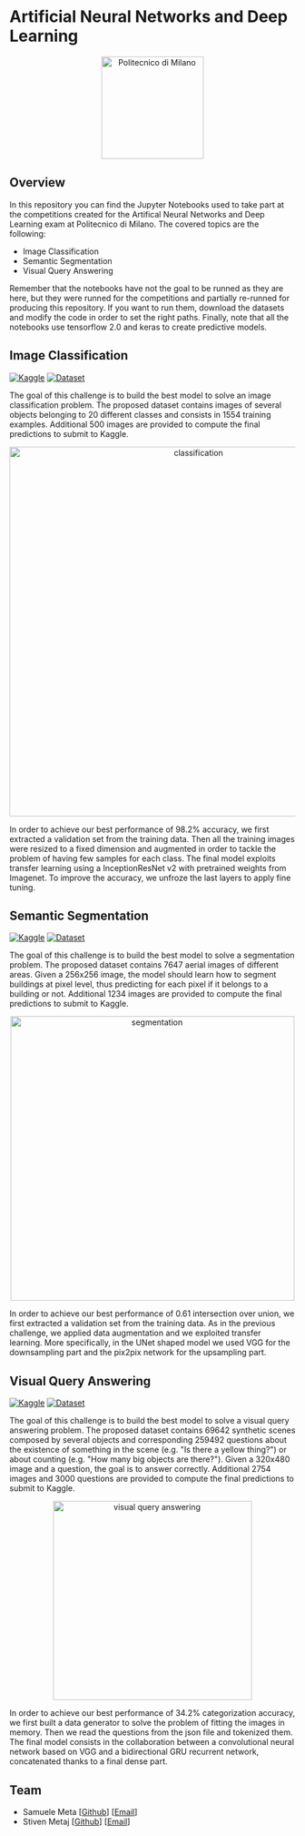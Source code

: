 # Artificial Neural Networks and Deep Learning

<p align="center">
    <img src="https://i.imgur.com/mPb3Qbd.gif" width="180" alt="Politecnico di Milano"/>
</p>

## Overview
In this repository you can find the Jupyter Notebooks used to take part at the competitions created for the Artifical Neural Networks and Deep Learning exam at Politecnico di Milano. The covered topics are the following:

* Image Classification
* Semantic Segmentation
* Visual Query Answering

Remember that the notebooks have not the goal to be runned as they are here, but they were runned for the competitions and partially re-runned for producing this repository. If you want to run them, download the datasets and modify the code in order to set the right paths. Finally, note that all the notebooks use tensorflow 2.0 and keras to create predictive models.


## Image Classification
[![Kaggle](https://img.shields.io/badge/open-kaggle-blue)](https://www.kaggle.com/c/ann-and-dl-image-classification)
[![Dataset](https://img.shields.io/badge/download-dataset-orange)](https://www.kaggle.com/c/17346/download-all)

The goal of this challenge is to build the best model to solve an image classification problem. The proposed dataset contains images of several objects belonging to 20 different classes and consists in 1554 training examples. Additional 500 images are provided to compute the final predictions to submit to Kaggle. 

<p align="center">
    <img src="https://i.imgur.com/rMPM6wf.png" width="650" alt="classification"/>
</p>

In order to achieve our best performance of 98.2% accuracy, we first extracted a validation set from the training data. Then all the training images were resized to a fixed dimension and augmented in order to tackle the problem of having few samples for each class. The final model exploits transfer learning using a InceptionResNet v2 with pretrained weights from Imagenet. To improve the accuracy, we unfroze the last layers to apply fine tuning. 


## Semantic Segmentation
[![Kaggle](https://img.shields.io/badge/open-kaggle-blue)](https://www.kaggle.com/c/ann-and-dl-image-segmentation)
[![Dataset](https://img.shields.io/badge/download-dataset-orange)](https://www.kaggle.com/c/17695/download-all)

The goal of this challenge is to build the best model to solve a segmentation problem. The proposed dataset contains 7647 aerial images of different areas. Given a 256x256 image, the model should learn how to segment buildings at pixel level, thus predicting for each pixel if it belongs to a building or not. Additional 1234 images are provided to compute the final predictions to submit to Kaggle. 

<p align="center">
    <img src="https://i.imgur.com/g4JmKl7.png" width="500" alt="segmentation"/>
</p>

In order to achieve our best performance of 0.61 intersection over union, we first extracted a validation set from the training data. As in the previous challenge, we applied data augmentation and we exploited transfer learning. More specifically, in the UNet shaped model we used VGG for the downsampling part and the pix2pix network for the upsampling part.  

## Visual Query Answering 
[![Kaggle](https://img.shields.io/badge/open-kaggle-blue)](https://www.kaggle.com/c/ann-and-dl-vqa)
[![Dataset](https://img.shields.io/badge/download-dataset-orange)](https://www.kaggle.com/c/17987/download-all)

The goal of this challenge is to build the best model to solve a visual query answering problem. The proposed dataset contains 69642 synthetic scenes composed by several objects and corresponding 259492 questions about the existence of something in the scene (e.g. "Is there a yellow thing?") or about counting (e.g. "How many big objects are there?"). Given a 320x480 image and a question, the goal is to answer correctly. Additional 2754 images and 3000 questions are provided to compute the final predictions to submit to Kaggle. 

<p align="center">
    <img src="https://i.imgur.com/9fNa4oc.png" width="350" alt="visual query answering"/>
</p>

In order to achieve our best performance of 34.2% categorization accuracy, we first built a data generator to solve the problem of fitting the images in memory. Then we read the questions from the json file and tokenized them. The final model consists in the collaboration between a convolutional neural network based on VGG and a bidirectional GRU recurrent network, concatenated thanks to a final dense part.

## Team
- Samuele Meta [[Github](https://github.com/SamueleMeta)] [[Email](mailto:samuele.meta@mail.polimi.it)]
- Stiven Metaj [[Github](https://github.com/StivenMetaj)] [[Email](mailto:stiven.metaj@mail.polimi.it)]
